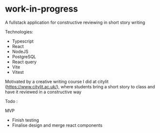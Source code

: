# work-in-progress

A fullstack application for constructive reviewing in short story writing

Technologies:

- Typescript
- React
- NodeJS
- PostgreSQL
- React query
- Vite
- Vitest

Motivated by a creative writing course I did at citylit (https://www.citylit.ac.uk/), where students bring a short story to class and have it reviewed in a constructive way

Todo :

MVP
 - Finish testing
 - Finalise design and merge react components
   
